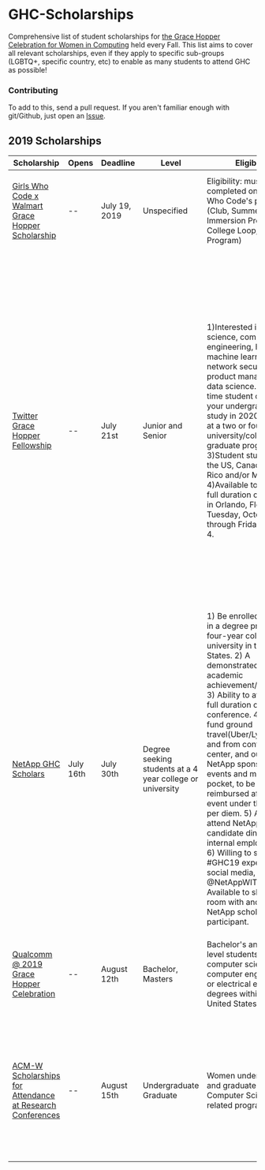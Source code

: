 # GHC-Scholarships

Comprehensive list of student scholarships for [the Grace Hopper Celebration for
Women in Computing](http://ghc.anitaborg.org/) held every Fall. This list aims
to cover all relevant scholarships, even if they apply to specific sub-groups
(LGBTQ+, specific country, etc) to enable as many students to attend GHC as
possible!

### Contributing

To add to this, send a pull request. If you aren't familiar enough with git/Github, just open an
[Issue](https://github.com/Ladies-Storm-Hackathons/GHC-Scholarships/issues).

## 2019 Scholarships

| Scholarship | Opens | Deadline | Level | Eligibility | Includes |
| --- | --- | --- | --- | --- | --- |
| [Girls Who Code x Walmart Grace Hopper Scholarship](https://www.surveygizmo.com/s3/5053276/Grace-Hopper-Scholarship-GWC-X-Walmart-2019) | -- | July 19, 2019 | Unspecified | Eligibility: must have completed one of Girls Who Code's programs (Club, Summer Immersion Program, College Loop, Campus Program) | Conference ticket, hotel room, flight, and a stipend to cover transportation, luggage, and meals. |
| [Twitter Grace Hopper Fellowship](https://2019gracehopperfellowship.splashthat.com/?fbclid=IwAR2bCrSNgmPfE2JQLA0nGntnBq7hdbnrXvx_XQrLZtDWl8NSttmBY4v6WLs) | -- | July 21st | Junior and Senior | 1)Interested in computer science, computer engineering, hardware, machine learning, network security, product management or data science. 2)Full-time student completing your undergraduate study in 2020 or 2021 at a two or four year university/college or graduate program. 3)Student studying in the US, Canada, Puerto Rico and/or Mexico. 4)Available to attend the full duration of #GHC19 in Orlando, Florida from Tuesday, October 1 through Friday, October 4. | Accelerated interviews for 2020 full-time and internship opportunities. For students who receive and accept an offer, Twitter will provide: Student registration to #GHC19, roundtrip travel, lodging and meal stipend for the 4-day trip. Pre-conference experience with senior leaders at an invite-only surprise event. Exclusive access to Twitter events throughout the week with Twitter engineers, @TwitterWomen (our Women Employee Resource Group), and leadership throughout the week. |
| [NetApp GHC Scholars](https://forms.office.com/Pages/ResponsePage.aspx?id=oBEJS5uSFUeUS8A3RRZbOnusOrNMtJ5IpQALbxY6n6ZUQVcwWlRKVlNDUE5YNU1YSDVUNDNLN0EzRS4u&linkId=100000007112384) | July 16th | July 30th | Degree seeking students at a 4 year college or university | 1) Be enrolled full time in a degree program at a four-year college or university in the United States. 2) A demonstrated record of academic achievement/excellence. 3) Ability to attend the full duration of the conference. 4) Ability to fund ground travel(Uber/Lyft/taxi) to and from conference center, and outside of NetApp sponsored events and meals out of pocket, to be reimbursed after the event under the required per diem. 5) Ability to attend NetApp candidate dinner and internal employee event. 6) Willing to share #GHC19 experience on social media, tagging @NetAppWIT. 7)	Available to share a room with another NetApp scholar program participant. | Ticket, room, $150 for ground transportation, $90 for food per diem, NetApp candidate dinner, internal employee event.|
| [Qualcomm @ 2019 Grace Hopper Celebration](https://qualcommghc19.splashthat.com/) | -- | August 12th | Bachelor, Masters| Bachelor's and master's level students in computer science, computer engineering, or electrical engineering degrees within the United States| Paid registration, paid travel and accommodation;  private Qualcomm reception and networking session|
| [ACM-W Scholarships for Attendance at Research Conferences](https://women.acm.org/scholarships/) | -- | August 15th | Undergraduate<br>Graduate | Women undergraduate and graduate students in Computer Science and related programs. | The ACM-W scholarships are divided between scholarships of up to $600 for intra-continental conference travel, and scholarships of up to $1200 for intercontinental conference travel. |

